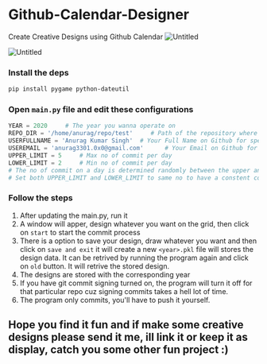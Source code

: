 # Github-Calendar-Designer
Create Creative Designs using Github Calendar
![Untitled](https://user-images.githubusercontent.com/52702259/179017623-de7e8342-054f-4015-85ee-8d31ae60d414.png)

![Untitled](https://user-images.githubusercontent.com/52702259/179019294-e6ce5223-fb85-41a8-bd41-9fbfd264b3d9.png)

### Install the deps
```sh
pip install pygame python-dateutil
```

### Open `main.py` file and edit these configurations
```py
YEAR = 2020     # The year you wanna operate on
REPO_DIR = '/home/anurag/repo/test'     # Path of the repository where all the commits will happen
USERFULLNAME = 'Anurag Kumar Singh'  # Your Full Name on Github for specifing the autor in commits
USEREMAIL = 'anurag3301.0x0@gmail.com'      # Your Email on Github for specifing the author in commit 
UPPER_LIMIT = 5     # Max no of commit per day 
LOWER_LIMIT = 2     # Min no of commit per day
# The no of commit on a day is determined randomly between the upper and lower limit
# Set both UPPER_LIMIT and LOWER_LIMIT to same no to have a constent commit no.
```

### Follow the steps
1. After updating the main.py, run it
2. A window will apper, design whatever you want on the grid, then click on `start` to start the commit process
3. There is a option to save your design, draw whatever you want and then click on `save and exit` it will create a new `<year>.pkl` file will stores the design data. It can be retrived by running the program again and click on `old` button. It will retrive the stored design.
4. The designs are stored with the corresponding year
5. If you have git commit signing turned on, the program will turn it off for that particular repo cuz signing commits takes a hell lot of time.
6. The program only commits, you'll have to push it yourself.

## Hope you find it fun and if make some creative designs please send it me, ill link it or keep it as display, catch you some other fun project :)

